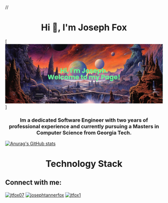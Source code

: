 //<h1 align="center">Hi 👋, I'm Joseph Fox</h1>
[![Image Alt Text](https://github.com/josephtfox/extra-files/blob/main/banner.png)]
<h3 align="center">Im a dedicated Software Engineer with two years of professional experience and currently pursuing a Masters in Computer Science from Georgia Tech.</h3>


[![Anurag's GitHub stats](https://github-readme-stats.vercel.app/api?username=josephtfox)](https://github.com/anuraghazra/github-readme-stats)

<h1 align="center"> Technology Stack </h1>
<h2 align="left">Connect with me:</h2>
<p align="left">
<a href="https://twitter.com/jtfox07" target="blank"><img align="center" src="https://raw.githubusercontent.com/rahuldkjain/github-profile-readme-generator/master/src/images/icons/Social/twitter.svg" alt="jtfox07" height="30" width="40" /></a>
<a href="https://linkedin.com/in/josephtannerfox" target="blank"><img align="center" src="https://raw.githubusercontent.com/rahuldkjain/github-profile-readme-generator/master/src/images/icons/Social/linked-in-alt.svg" alt="josephtannerfox" height="30" width="40" /></a>
<a href="https://www.leetcode.com/jtfox1" target="blank"><img align="center" src="https://raw.githubusercontent.com/rahuldkjain/github-profile-readme-generator/master/src/images/icons/Social/leet-code.svg" alt="jtfox1" height="30" width="40" /></a>
</p>
